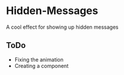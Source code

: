 # Hidden-Messages
A cool effect for showing up hidden messages

## ToDo
- Fixing the animation
- Creating a component
